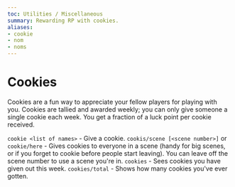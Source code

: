 ```yaml
---
toc: Utilities / Miscellaneous
summary: Rewarding RP with cookies.
aliases:
- cookie
- nom
- noms
---
```

# Cookies

Cookies are a fun way to appreciate your fellow players for playing with you.  Cookies are tallied and awarded weekly; you can only give someone a single cookie each week. You get a fraction of a luck point per cookie received.  

`cookie <list of names>` - Give a cookie.
`cookis/scene [<scene number>]` or `cookie/here` - Gives cookies to everyone in a scene (handy for big scenes, or if you forget to cookie before people start leaving).  You can leave off the scene number to use a scene you're in.
`cookies` - Sees cookies you have given out this week.
`cookies/total` - Shows how many cookies you've ever gotten.
